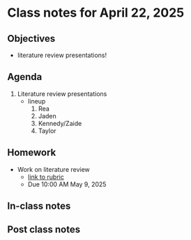 # Class notes for April 22, 2025

## Objectives
- literature review presentations!

## Agenda
1. Literature review presentations
	- lineup
		1. Rea
		2. Jaden
		3. Kennedy/Zaide
		4. Taylor

## Homework
- Work on literature review
	- [link to rubric](../rubrics/review_rubric.md)
	- Due 10:00 AM May 9, 2025

## In-class notes

## Post class notes